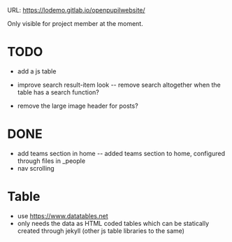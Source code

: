 
URL: https://lodemo.gitlab.io/openpupilwebsite/


Only visible for project member at the moment.

# TODO

- add a js table

- improve search result-item look
-- remove search altogether when the table has a search function?

- remove the large image header for posts?



# DONE

- add teams section in home
-- added teams section to home, configured through files in _people
- nav scrolling


# Table

- use https://www.datatables.net
- only needs the data as HTML coded tables which can be statically created through jekyll (other js table libraries to the same)

